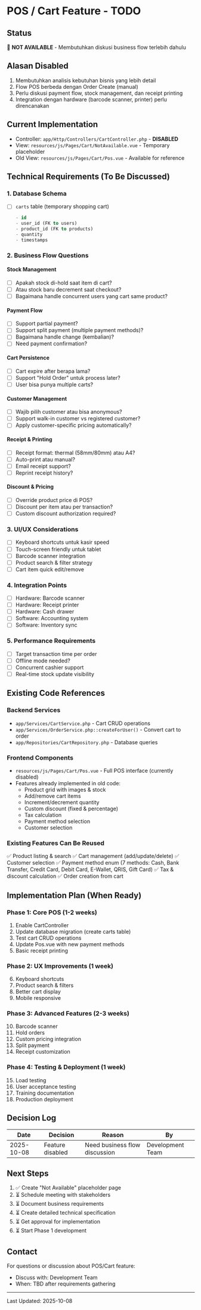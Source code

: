 # POS / Cart Feature - TODO

## Status
🔴 **NOT AVAILABLE** - Membutuhkan diskusi business flow terlebih dahulu

## Alasan Disabled
1. Membutuhkan analisis kebutuhan bisnis yang lebih detail
2. Flow POS berbeda dengan Order Create (manual)
3. Perlu diskusi payment flow, stock management, dan receipt printing
4. Integration dengan hardware (barcode scanner, printer) perlu direncanakan

## Current Implementation
- Controller: `app/Http/Controllers/CartController.php` - **DISABLED**
- View: `resources/js/Pages/Cart/NotAvailable.vue` - Temporary placeholder
- Old View: `resources/js/Pages/Cart/Pos.vue` - Available for reference

## Technical Requirements (To Be Discussed)

### 1. Database Schema
- [ ] `carts` table (temporary shopping cart)
  ```sql
  - id
  - user_id (FK to users)
  - product_id (FK to products)
  - quantity
  - timestamps
  ```

### 2. Business Flow Questions

#### Stock Management
- [ ] Apakah stock di-hold saat item di cart?
- [ ] Atau stock baru decrement saat checkout?
- [ ] Bagaimana handle concurrent users yang cart same product?

#### Payment Flow
- [ ] Support partial payment?
- [ ] Support split payment (multiple payment methods)?
- [ ] Bagaimana handle change (kembalian)?
- [ ] Need payment confirmation?

#### Cart Persistence
- [ ] Cart expire after berapa lama?
- [ ] Support "Hold Order" untuk process later?
- [ ] User bisa punya multiple carts?

#### Customer Management
- [ ] Wajib pilih customer atau bisa anonymous?
- [ ] Support walk-in customer vs registered customer?
- [ ] Apply customer-specific pricing automatically?

#### Receipt & Printing
- [ ] Receipt format: thermal (58mm/80mm) atau A4?
- [ ] Auto-print atau manual?
- [ ] Email receipt support?
- [ ] Reprint receipt history?

#### Discount & Pricing
- [ ] Override product price di POS?
- [ ] Discount per item atau per transaction?
- [ ] Custom discount authorization required?

### 3. UI/UX Considerations
- [ ] Keyboard shortcuts untuk kasir speed
- [ ] Touch-screen friendly untuk tablet
- [ ] Barcode scanner integration
- [ ] Product search & filter strategy
- [ ] Cart item quick edit/remove

### 4. Integration Points
- [ ] Hardware: Barcode scanner
- [ ] Hardware: Receipt printer
- [ ] Hardware: Cash drawer
- [ ] Software: Accounting system
- [ ] Software: Inventory sync

### 5. Performance Requirements
- [ ] Target transaction time per order
- [ ] Offline mode needed?
- [ ] Concurrent cashier support
- [ ] Real-time stock update visibility

## Existing Code References

### Backend Services
- `app/Services/CartService.php` - Cart CRUD operations
- `app/Services/OrderService.php::createForUser()` - Convert cart to order
- `app/Repositories/CartRepository.php` - Database queries

### Frontend Components
- `resources/js/Pages/Cart/Pos.vue` - Full POS interface (currently disabled)
- Features already implemented in old code:
  - Product grid with images & stock
  - Add/remove cart items
  - Increment/decrement quantity
  - Custom discount (fixed & percentage)
  - Tax calculation
  - Payment method selection
  - Customer selection

### Existing Features Can Be Reused
✅ Product listing & search
✅ Cart management (add/update/delete)
✅ Customer selection
✅ Payment method enum (7 methods: Cash, Bank Transfer, Credit Card, Debit Card, E-Wallet, QRIS, Gift Card)
✅ Tax & discount calculation
✅ Order creation from cart

## Implementation Plan (When Ready)

### Phase 1: Core POS (1-2 weeks)
1. Enable CartController
2. Update database migration (create carts table)
3. Test cart CRUD operations
4. Update Pos.vue with new payment methods
5. Basic receipt printing

### Phase 2: UX Improvements (1 week)
6. Keyboard shortcuts
7. Product search & filters
8. Better cart display
9. Mobile responsive

### Phase 3: Advanced Features (2-3 weeks)
10. Barcode scanner
11. Hold orders
12. Custom pricing integration
13. Split payment
14. Receipt customization

### Phase 4: Testing & Deployment (1 week)
15. Load testing
16. User acceptance testing
17. Training documentation
18. Production deployment

## Decision Log
| Date | Decision | Reason | By |
|------|----------|--------|-----|
| 2025-10-08 | Feature disabled | Need business flow discussion | Development Team |

## Next Steps
1. ✅ Create "Not Available" placeholder page
2. ⏳ Schedule meeting with stakeholders
3. ⏳ Document business requirements
4. ⏳ Create detailed technical specification
5. ⏳ Get approval for implementation
6. ⏳ Start Phase 1 development

## Contact
For questions or discussion about POS/Cart feature:
- Discuss with: Development Team
- When: TBD after requirements gathering

---
Last Updated: 2025-10-08
